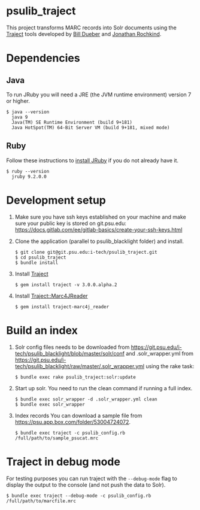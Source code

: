 # psulib_traject

This project transforms MARC records into Solr documents using the [Traject](https://github.com/traject-project/traject) tools developed by [Bill Dueber](https://github.com/billdueber/) and [Jonathan Rochkind](https://github.com/jrochkind).

# Dependencies
## Java
To run JRuby you will need a JRE (the JVM runtime environment) version 7 or higher.
```
$ java --version
  java 9
  Java(TM) SE Runtime Environment (build 9+181)
  Java HotSpot(TM) 64-Bit Server VM (build 9+181, mixed mode)
```

## Ruby
Follow these instructions to [install JRuby](https://git.psu.edu/i-tech/psulib_traject/wikis/Install-JRuby) if you do not already have it.
```
$ ruby --version
  jruby 9.2.0.0
```

# Development setup
1.  Make sure you have ssh keys established on your machine and make sure your public key is stored on git.psu.edu: https://docs.gitlab.com/ee/gitlab-basics/create-your-ssh-keys.html
1.  Clone the application (parallel to psulib_blacklight folder) and install.
    ``` 
    $ git clone git@git.psu.edu:i-tech/psulib_traject.git
    $ cd psulib_traject
    $ bundle install
    ```
 
1.  Install [Traject](https://git.psu.edu/i-tech/psulib_traject/wikis/Install-JRuby)
    ```
    $ gem install traject -v 3.0.0.alpha.2
    ```
    
1. Install [Traject::Marc4JReader](https://github.com/traject/traject-marc4j_reader)
   ```
   $ gem install traject-marc4j_reader
   ```
   
# Build an index
1. Solr config files needs to be downloaded from https://git.psu.edu/i-tech/psulib_blacklight/blob/master/solr/conf and .solr_wrapper.yml from https://git.psu.edu/i-tech/psulib_blacklight/raw/master/.solr_wrapper.yml using the rake task:
   ```
   $ bundle exec rake psulib_traject:solr:update
   ```

1. Start up solr. You need to run the clean command if running a full index.
   ```
   $ bundle exec solr_wrapper -d .solr_wrapper.yml clean
   $ bundle exec solr_wrapper
   ```

1. Index records
   You can download a sample file from https://psu.app.box.com/folder/53004724072.
   ```
   $ bundle exec traject -c psulib_config.rb /full/path/to/sample_psucat.mrc 
   ```

# Traject in debug mode
For testing purposes you can run traject with the `--debug-mode` flag to
display the output to the console (and not push the data to Solr).
```
$ bundle exec traject --debug-mode -c psulib_config.rb /full/path/to/marcfile.mrc
```
